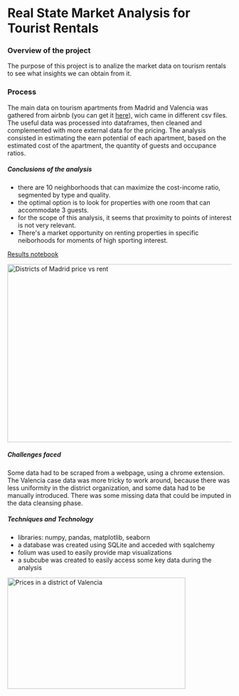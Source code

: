 # Real State Market Analysis for Tourist Rentals

### Overview of the project

The purpose of this project is to analize the market data on tourism rentals to see what insights we can obtain from it.

### Process

The main data on tourism apartments from Madrid and Valencia was gathered from airbnb (you can get it [here](https://insideairbnb.com/get-the-data/)), wich came in different csv files.
The useful data was processed into dataframes, then cleaned and complemented with more external data for the pricing. 
The analysis consisted in estimating the earn potential of each apartment, based on the estimated cost of the apartment, the quantity of guests and occupance ratios.

##### Conclusions of the analysis

- there are 10 neighborhoods that can maximize the cost-income ratio, segmented by type and quality.
- the optimal option is to look for properties with one room that can accommodate 3 guests.
- for the scope of this analysis, it seems that proximity to points of interest is not very relevant.
- There's a market opportunity on renting properties in specific neiborhoods for moments of high sporting interest.

[Results notebook](https://github.com/adrianriverof/Real-State-Market-Analysis-for-Tourist-Rentals/blob/main/Madrid/6-%20Results.ipynb)

<img src="https://github.com/user-attachments/assets/0c9801df-364e-4ffb-bce7-909a766ff745" alt="Districts of Madrid price vs rent" width="600" height="400">


##### Challenges faced

Some data had to be scraped from a webpage, using a chrome extension. The Valencia case data was more tricky to work around, because there was less uniformity in the district organization, and some data had to be manually introduced. There was some missing data that could be imputed in the data cleansing phase.

##### Techniques and Technology

- libraries: numpy, pandas, matplotlib, seaborn
- a database was created using SQLite and acceded with sqalchemy
- folium was used to easily provide map visualizations
- a subcube was created to easily access some key data during the analysis

<img src="https://github.com/user-attachments/assets/235a738c-5872-4890-8885-ee23869c8471" alt="Prices in a district of Valencia" width="400" height="250">




